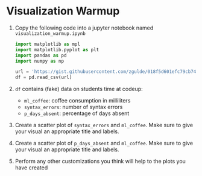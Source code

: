 # Visualization Warmup

1. Copy the following code into a jupyter notebook named `visualization_warmup.ipynb`

    ```python
    import matplotlib as mpl
    import matplotlib.pyplot as plt
    import pandas as pd
    import numpy as np

    url = 'https://gist.githubusercontent.com/zgulde/018f5d601efc79cb741a7aba92f51d29/raw/c08f1c09f605b43e9a354890f9dd68f296e76dc4/students.csv'
    df = pd.read_csv(url)
    ```

1. `df` contains (fake) data on students time at codeup:

    - `ml_coffee`: coffee consumption in milliliters
    - `syntax_errors`: number of syntax errors
    - `p_days_absent`: percentage of days absent
    
1. Create a scatter plot of `syntax_errors` and `ml_coffee`. Make sure to give your visual an appropriate title and labels.

1. Create a scatter plot of `p_days_absent` and `ml_coffee`. Make sure to give your visual an appropriate title and labels.

1. Perform any other customizations you think will help to the plots you have created